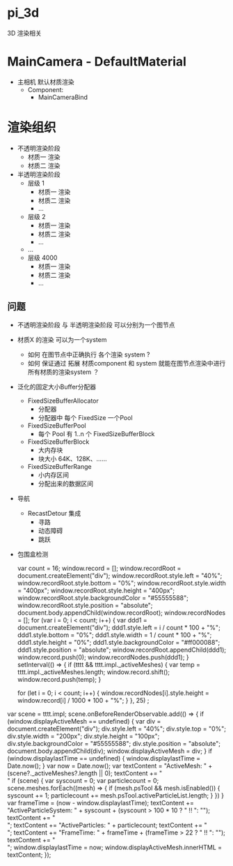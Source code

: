 # pi_3d
3D 渲染相关


# MainCamera - DefaultMaterial

* 主相机 默认材质渲染
    * Component:
        * MainCameraBind 

# 渲染组织

* 不透明渲染阶段
  * 材质一 渲染
  * 材质二 渲染
* 半透明渲染阶段
  * 层级 1
    * 材质一 渲染
    * 材质二 渲染
    * ...
  * 层级 2
    * 材质一 渲染
    * 材质二 渲染
    * ...
  * ...
  * 层级 4000
    * 材质一 渲染
    * 材质二 渲染
    * ...

## 问题

* 不透明渲染阶段 与 半透明渲染阶段 可以分别为一个图节点
* 材质X 的渲染 可以为一个system
  * 如何 在图节点中正确执行 各个渲染 system ?
  * 如何 保证通过 拓展 材质component 和 system 就能在图节点渲染中进行所有材质的渲染system ？

* 泛化的固定大小Buffer分配器
  * FixedSizeBufferAllocator
    * 分配器
    * 分配器中 每个 FixedSize 一个Pool
  * FixedSizeBufferPool
    * 每个 Pool 有 1..n 个 FixedSizeBufferBlock
  * FixedSizeBufferBlock
    * 大内存块
    * 块大小 64K、128K、......
  * FixedSizeBufferRange
    * 小内存区间
    * 分配出来的数据区间


* 导航
  * RecastDetour 集成
    * 寻路
    * 动态障碍
    * 跳跃
* 包围盒检测


  var count = 16;
  window.record = [];
  window.recordRoot = document.createElement("div");
  window.recordRoot.style.left = "40%";
  window.recordRoot.style.bottom = "0%";
  window.recordRoot.style.width = "400px"; 
  window.recordRoot.style.height = "400px";
  window.recordRoot.style.backgroundColor = "#55555588";
  window.recordRoot.style.position = "absolute";
  document.body.appendChild(window.recordRoot); 
  window.recordNodes = [];
  for (var i = 0; i < count; i++) {
    var ddd1 = document.createElement("div");
    ddd1.style.left = i / count * 100 + "%";
    ddd1.style.bottom = "0%";
    ddd1.style.width = 1 / count * 100 + "%"; 
    ddd1.style.height = "0%";
    ddd1.style.backgroundColor = "#ff000088";
    ddd1.style.position = "absolute";
    window.recordRoot.appendChild(ddd1); 
    window.record.push(0);
    window.recordNodes.push(ddd1);
  }
  setInterval(() => {
    if (tttt && tttt.impl._activeMeshes) {
      var temp = tttt.impl._activeMeshes.length;
      window.record.shift();
      window.record.push(temp);
    }

    for (let i = 0; i < count; i++) {
      window.recordNodes[i].style.height = window.record[i] / 1000 * 100 + "%";
    }
  }, 25) ;

var scene = tttt.impl;
scene.onBeforeRenderObservable.add(() => {
    if (window.displayActiveMesh == undefined) {
      var div = document.createElement("div");
      div.style.left = "40%";
      div.style.top = "0%";
      div.style.width = "200px"; 
      div.style.height = "100px";
      div.style.backgroundColor = "#55555588";
      div.style.position = "absolute";
      document.body.appendChild(div); 
      window.displayActiveMesh = div;
    }
    if (window.displaylastTime == undefined) {  window.displaylastTime = Date.now(); }
    var now = Date.now();
    var textContent = "ActiveMesh: " + (scene?._activeMeshes?.length || 0);
    textContent += "</br>"
    if (scene) {
      var syscount = 0;
      var particlecount = 0;
      scene.meshes.forEach((mesh) => {
        if (mesh.psTool && mesh.isEnabled()) {
          syscount += 1;
          particlecount += mesh.psTool.activeParticleList.length;
        }
      })
    }
    var frameTime = (now - window.displaylastTime);
    textContent += "ActiveParticleSystem: " + syscount + (syscount > 100 * 10 ? " !! ": "");
    textContent += "</br>";
    textContent += "ActiveParticles: " + particlecount;
    textContent += "</br>";
    textContent += "FrameTime: " + frameTime + (frameTime > 22 ? " !! ": "");
    textContent += "</br>";
    window.displaylastTime = now;
    window.displayActiveMesh.innerHTML = textContent;
  });
